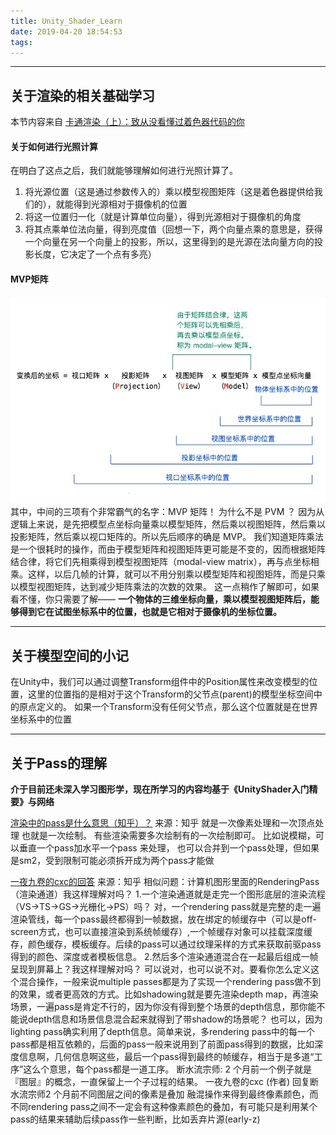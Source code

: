 ```yaml
---
title: Unity_Shader_Learn
date: 2019-04-20 18:54:53
tags:
---
```


- - -
## 关于渲染的相关基础学习
本节内容来自 [卡通渲染（上）：致从没看懂过着色器代码的你](https://zhuanlan.zhihu.com/p/25595069)
#### 关于如何进行光照计算
在明白了这点之后，我们就能够理解如何进行光照计算了。
1. 将光源位置（这是通过参数传入的）乘以模型视图矩阵（这是着色器提供给我们的），就能得到光源相对于摄像机的位置
2. 将这一位置归一化（就是计算单位向量），得到光源相对于摄像机的角度
3. 将其点乘单位法向量，得到亮度值（回想一下，两个向量点乘的意思是，获得一个向量在另一个向量上的投影，所以，这里得到的是光源在法向量方向的投影长度，它决定了一个点有多亮）

#### MVP矩阵
![MVP变换 - 矩阵变换](Unity-Shader-Learn/matrix_change.jpg)
其中，中间的三项有个非常霸气的名字：MVP 矩阵！
为什么不是 PVM ？
因为从逻辑上来说，是先把模型点坐标向量乘以模型矩阵，然后乘以视图矩阵，然后乘以投影矩阵，然后乘以视口矩阵的。所以先后顺序的确是 MVP。
我们知道矩阵乘法是一个很耗时的操作，而由于模型矩阵和视图矩阵更可能是不变的，因而根据矩阵结合律，将它们先相乘得到模型视图矩阵（modal-view matrix），再与点坐标相乘。这样，以后几帧的计算，就可以不用分别乘以模型矩阵和视图矩阵，而是只乘以模型视图矩阵，达到减少矩阵乘法的次数的效果。
这一点稍作了解即可，如果看不懂，你只需要了解——
**一个物体的三维坐标向量，乘以模型视图矩阵后，能够得到它在试图坐标系中的位置，也就是它相对于摄像机的坐标位置。**
- - -
## 关于模型空间的小记
在Unity中，我们可以通过调整Transform组件中的Position属性来改变模型的位置，这里的位置指的是相对于这个Transform的父节点(parent)的模型坐标空间中的原点定义的。
如果一个Transform没有任何父节点，那么这个位置就是在世界坐标系中的位置

- - -
## 关于Pass的理解
**介于目前还未深入学习图形学，现在所学习的内容均基于《UnityShader入门精要》与网络**

[渲染中的pass是什么意思（知乎）？](https://www.zhihu.com/question/40306111)
来源：知乎
就是一次像素处理和一次顶点处理
也就是一次绘制。
有些渲染需要多次绘制有的一次绘制即可。
比如说模糊，可以垂直一个pass加水平一个pass 来处理，
也可以合并到一个pass处理，但如果是sm2，受到限制可能必须拆开成为两个pass才能做

[一夜九卷的cxc的回答](https://www.zhihu.com/question/305707508/answer/596008426)
来源：知乎
相似问题：计算机图形里面的RenderingPass（渲染通道）我这样理解对吗？
1.一个渲染通道就是走完一个图形底层的渲染流程（VS->TS->GS->光栅化->PS）吗？
    对，一个rendering pass就是完整的走一遍渲染管线，每一个pass最终都得到一帧数据，放在绑定的帧缓存中（可以是off-screen方式，也可以直接渲染到系统帧缓存）,一个帧缓存对象可以挂载深度缓存，颜色缓存，模板缓存。后续的pass可以通过纹理采样的方式来获取前驱pass得到的颜色、深度或者模板信息。
    2.然后多个渲染通道混合在一起最后组成一帧呈现到屏幕上？我这样理解对吗？
    可以说对，也可以说不对。要看你怎么定义这个混合操作，一般来说multiple passes都是为了实现一个rendering pass做不到的效果，或者更高效的方式。比如shadowing就是要先渲染depth map，再渲染场景，一遍pass是肯定不行的，因为你没有得到整个场景的depth信息，那你能不能说depth信息和场景信息混合起来就得到了带shadow的场景呢？ 也可以，因为lighting pass确实利用了depth信息。简单来说，多rendering pass中的每一个pass都是相互依赖的，后面的pass一般来说用到了前面pass得到的数据，比如深度信息啊，几何信息啊这些，最后一个pass得到最终的帧缓存，相当于是多道“工序”这么个意思，每个pass都是一道工序。
    断水流宗师: 2 个月前一个例子就是『图层』的概念，一直保留上一个子过程的结果。
    一夜九卷的cxc (作者) 回复断水流宗师2 个月前不同图层之间的像素是叠加 融混操作来得到最终像素颜色，而不同rendering pass之间不一定会有这种像素颜色的叠加，有可能只是利用某个pass的结果来辅助后续pass作一些判断，比如丢弃片源(early-z)